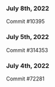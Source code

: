 ### July 8th, 2022

Commit #10395

### July 5th, 2022

Commit #314353


### July 4th, 2022

Commit #72281
